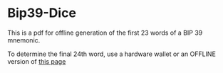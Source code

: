 # Bip39-Dice

This is a pdf for offline generation of the first 23 words of a BIP 39 mnemonic.

To determine the final 24th word, use a hardware wallet or an OFFLINE version of [this page](https://iancoleman.io/bip39/)
